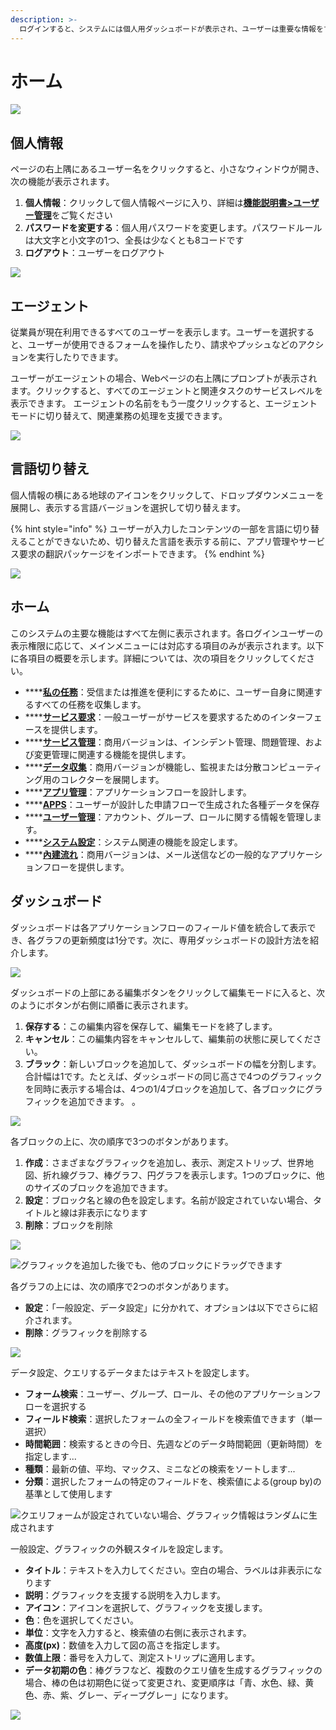 ```yaml
---
description: >-
  ログインすると、システムには個人用ダッシュボードが表示され、ユーザーは重要な情報をすばやく把握できます。各ユーザーのダッシュボードは独立しており、個人のニーズに応じて設計できます。
---
```


# ホーム



![](../.gitbook/assets/tu-pian-%20%2821%29.png)

## 個人情報

ページの右上隅にあるユーザー名をクリックすると、小さなウィンドウが開き、次の機能が表示されます。

1. **個人情報**：クリックして個人情報ページに入り、詳細は[**機能説明書&gt;ユーザー管理**](https://doc.omflow.com.tw/v/japan/5/8)をご覧ください 
2. **パスワードを変更する**：個人用パスワードを変更します。パスワードルールは大文字と小文字の1つ、全長は少なくとも8コードです
3. **ログアウト**：ユーザーをログアウト

![](../.gitbook/assets/tu-pian-%20%2827%29.png)

## エージェント

従業員が現在利用できるすべてのユーザーを表示します。ユーザーを選択すると、ユーザーが使用できるフォームを操作したり、請求やプッシュなどのアクションを実行したりできます。

ユーザーがエージェントの場合、Webページの右上隅にプロンプ​​トが表示されます。クリックすると、すべてのエージェントと関連タスクのサービスレベルを表示できます。 エージェントの名前をもう一度クリックすると、エージェントモードに切り替えて、関連業務の処理を支援できます。

![](../.gitbook/assets/image%20%2829%29.png)

## 言語切り替え

個人情報の横にある地球のアイコンをクリックして、ドロップダウンメニューを展開し、表示する言語バージョンを選択して切り替えます。

{% hint style="info" %}
ユーザーが入力したコンテンツの一部を言語に切り替えることができないため、切り替えた言語を表示する前に、アプリ管理やサービス要求の翻訳パッケージをインポートできます。
{% endhint %}

![](../.gitbook/assets/tu-pian-%20%2831%29.png)

## ホーム

このシステムの主要な機能はすべて左側に表示されます。各ログインユーザーの表示権限に応じて、メインメニューには対応する項目のみが表示されます。以下に各項目の概要を示します。詳細については、次の項目をクリックしてください。

* \*\*\*\*[**私の任務**](2.md)：受信または推進を便利にするために、ユーザー自身に関連するすべての任務を収集します。
* \*\*\*\*[**サービス要求**](3.md)：一般ユーザーがサービスを要求するためのインターフェースを提供します。
* \*\*\*\*[**サービス管理**](4.md)：商用バージョンは、インシデント管理、問題管理、および変更管理に関連する機能を提供します。
* \*\*\*\*[**データ収集**](5.md)：商用バージョンが機能し、監視または分散コンピューティング用のコレクターを展開します。
* \*\*\*\*[**アプリ管理**](6.md)：アプリケーションフローを設計します。
* \*\*\*\*[**APPS**](7.md)：ユーザーが設計した申請フローで生成された各種データを保存
* \*\*\*\*[**ユーザー管理**](8.md)：アカウント、グループ、ロールに関する情報を管理します。
* \*\*\*\*[**システム設定**](9.md)：システム関連の機能を設定します。
* \*\*\*\*[**內建流れ**](10.md)：商用バージョンは、メール送信などの一般的なアプリケーションフローを提供します。

## ダッシュボード

ダッシュボードは各アプリケーションフローのフィールド値を統合して表示でき、各グラフの更新頻度は1分です。次に、専用ダッシュボードの設計方法を紹介します。

![](../.gitbook/assets/pic001.jpg)

ダッシュボードの上部にある編集ボタンをクリックして編集モードに入ると、次のようにボタンが右側に順番に表示されます。

1. **保存する**：この編集内容を保存して、編集モードを終了します。
2. **キャンセル**：この編集内容をキャンセルして、編集前の状態に戻してください。
3. **ブラック**：新しいブロックを追加して、ダッシュボードの幅を分割します。合計幅は1です。たとえば、ダッシュボードの同じ高さで4つのグラフィックを同時に表示する場合は、4つの1/4ブロックを追加して、各ブロックにグラフィックを追加できます。 。

![](../.gitbook/assets/pic002%20%281%29.jpg)

各ブロックの上に、次の順序で3つのボタンがあります。

1. **作成**：さまざまなグラフィックを追加し、表示、測定ストリップ、世界地図、折れ線グラフ、棒グラフ、円グラフを表示します。1つのブロックに、他のサイズのブロックを追加できます。
2. **設定**：ブロック名と線の色を設定します。名前が設定されていない場合、タイトルと線は非表示になります
3. **削除**：ブロックを削除

![](../.gitbook/assets/pic005%20%281%29.jpg)

![&#x30B0;&#x30E9;&#x30D5;&#x30A3;&#x30C3;&#x30AF;&#x3092;&#x8FFD;&#x52A0;&#x3057;&#x305F;&#x5F8C;&#x3067;&#x3082;&#x3001;&#x4ED6;&#x306E;&#x30D6;&#x30ED;&#x30C3;&#x30AF;&#x306B;&#x30C9;&#x30E9;&#x30C3;&#x30B0;&#x3067;&#x304D;&#x307E;&#x3059;](../.gitbook/assets/pic006.jpg)

各グラフの上には、次の順序で2つのボタンがあります。

* **設定**：「一般設定、データ設定」に分かれて、オプションは以下でさらに紹介されます。
* **削除**：グラフィックを削除する

![](../.gitbook/assets/pic007%20%281%29.jpg)

データ設定、クエリするデータまたはテキストを設定します。

* **フォーム検索**：ユーザー、グループ、ロール、その他のアプリケーションフローを選択する
* **フィールド検索**：選択したフォームの全フィールドを検索值できます（単一選択）
* **時間範囲**：検索するときの今日、先週などのデータ時間範囲（更新時間）を指定します...
* **種類**：最新の値、平均、マックス、ミニなどの検索をソートします...
* **分類**：選択したフォームの特定のフィールドを、検索値による\(group by\)の基準として使用します

![&#x30AF;&#x30A8;&#x30EA;&#x30D5;&#x30A9;&#x30FC;&#x30E0;&#x304C;&#x8A2D;&#x200B;&#x200B;&#x5B9A;&#x3055;&#x308C;&#x3066;&#x3044;&#x306A;&#x3044;&#x5834;&#x5408;&#x3001;&#x30B0;&#x30E9;&#x30D5;&#x30A3;&#x30C3;&#x30AF;&#x60C5;&#x5831;&#x306F;&#x30E9;&#x30F3;&#x30C0;&#x30E0;&#x306B;&#x751F;&#x6210;&#x3055;&#x308C;&#x307E;&#x3059;](../.gitbook/assets/pic008.jpg)

一般設定、グラフィックの外観スタイルを設定します。

* **タイトル**：テキストを入力してください。空白の場合、ラベルは非表示になります
* **説明**：グラフィックを支援する説明を入力します。
* **アイコン**：アイコンを選択して、グラフィックを支援します。
* **色**：色を選択してください。
* **単位**：文字を入力すると、検索値の右側に表示されます。
* **高度\(px\)**：数値を入力して図の高さを指定します。
* **数值上限**：番号を入力して、測定ストリップに適用します。
* **データ初期の色**：棒グラフなど、複数のクエリ値を生成するグラフィックの場合、棒の色は初期色に従って変更され、変更順序は「青、水色、緑、黄色、赤、紫、グレー、ディープグレー」になります。

![](../.gitbook/assets/pic009.jpg)



